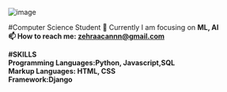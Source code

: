 ![image](https://user-images.githubusercontent.com/61902608/175331105-5472035b-54ca-4bbb-aac7-87865335625c.png)

<!--
**zehracan/zehracan** is a ✨ _special_ ✨ repository because its `README.md` (this file) appears on your GitHub profile.

Here are some ideas to get you started:

- 🔭 I’m currently working on ...
- 🌱 I’m currently learning ...
- 👯 I’m looking to collaborate on ...
- 🤔 I’m looking for help with ...
- 💬 Ask me about ...
- 📫 How to reach me: ...
- 😄 Pronouns: ...
- ⚡ Fun fact: ...
-->
#Computer Science Student
🌱 Currently I am focusing on <b>ML, AI<b> <br>
📫 How to reach me: zehraacannn@gmail.com <br>
 
 #SKILLS<br>
 Programming Languages:Python, Javascript,SQL<br>
 Markup Languages: HTML, CSS<br>
 Framework:Django<br>
  
